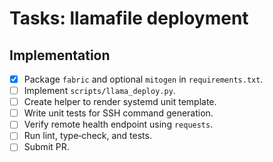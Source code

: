 # Tasks: llamafile deployment

## Implementation

- [x] Package `fabric` and optional `mitogen` in `requirements.txt`.
- [ ] Implement `scripts/llama_deploy.py`.
- [ ] Create helper to render systemd unit template.
- [ ] Write unit tests for SSH command generation.
- [ ] Verify remote health endpoint using `requests`.
- [ ] Run lint, type‑check, and tests.
- [ ] Submit PR.
